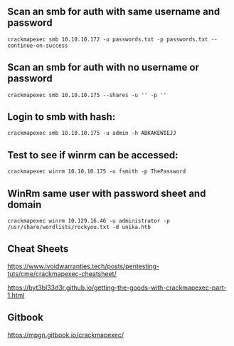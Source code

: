 ## Scan an smb for auth with same username and password

```
crackmapexec smb 10.10.10.172 -u passwords.txt -p passwords.txt --continue-on-success
```
##  Scan an smb for auth with no username or password

```
crackmapexec smb 10.10.10.175 --shares -u '' -p ''
```

## Login to smb with hash:

```
crackmapexec smb 10.10.10.175 -u admin -h ABKAKEWIEJJ
```
## Test to see if winrm can be accessed:

```
crackmapexec winrm 10.10.10.175 -u fsmith -p ThePassword
```

## WinRm same user with password sheet and domain

```
crackmapexec winrm 10.129.16.46 -u administrator -p /usr/share/wordlists/rockyou.txt -d unika.htb
```

## Cheat Sheets

https://www.ivoidwarranties.tech/posts/pentesting-tuts/cme/crackmapexec-cheatsheet/

https://byt3bl33d3r.github.io/getting-the-goods-with-crackmapexec-part-1.html

## Gitbook

https://mpgn.gitbook.io/crackmapexec/
